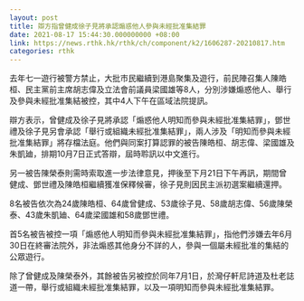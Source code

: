 ```yaml
---
layout: post
title: 辯方指曾健成徐子見將承認煽惑他人參與未經批准集結罪
date: 2021-08-17 15:44:30.000000000 +08:00
link: https://news.rthk.hk/rthk/ch/component/k2/1606287-20210817.htm
categories: rthk
---
```


去年七一遊行被警方禁止，大批市民繼續到港島聚集及遊行，前民陣召集人陳皓桓、民主黨前主席胡志偉及立法會前議員梁國雄等8人，分別涉嫌煽惑他人、舉行及參與未經批准集結被控，其中4人下午在區域法院提訊。

辯方表示，曾健成及徐子見將承認「煽惑他人明知而參與未經批准集結罪」，鄧世禮及徐子見另會承認「舉行或組織未經批准集結罪」，兩人涉及「明知而參與未經批准集結罪」將存檔法庭。他們與同案打算認罪的被告陳皓桓、胡志偉、梁國雄及朱凱廸，排期10月7日正式答辯，屆時聆訊以中文進行。

另一被告陳榮泰則需時索取進一步法律意見，押後至下月21日下午再訊，期間曾健成、鄧世禮及陳皓桓繼續獲准保釋候審，徐子見則因民主派初選案繼續還押。

8名被告依次為24歲陳皓桓、64歲曾健成、53歲徐子見、58歲胡志偉、56歲陳榮泰、43歲朱凱廸、64歲梁國雄和58歲鄧世禮。

首5名被告被控一項「煽惑他人明知而參與未經批准集結罪」，指他們涉嫌去年6月30日在終審法院外，非法煽惑其他身分不詳的人，參與一個屬未經批准的集結的公眾遊行。

除了曾健成及陳榮泰外，其餘被告另被控於同年7月1日，於灣仔軒尼詩道及杜老誌道一帶，舉行或組織未經批准集結罪，以及一項明知而參與未經批准集結罪。
